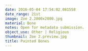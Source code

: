 ```yaml
---
date: 2016-05-04 17:54:02.081558
date_range: 21st
image: Zoe 2.2000x2000.jpg
material: Bone
notes: Open for metadata submission.
object_use: Other | Religious
thumbnail: Zoe 2.preview.jpg
title: Painted Bones
---
```


